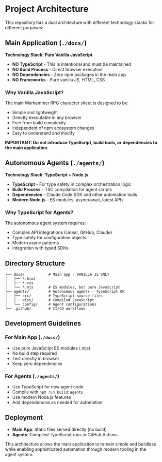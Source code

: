 # Project Architecture

This repository has a dual architecture with different technology stacks for different purposes:

## Main Application (`./docs/`)
**Technology Stack: Pure Vanilla JavaScript**
- **NO TypeScript** - This is intentional and must be maintained
- **NO Build Process** - Direct browser execution
- **NO Dependencies** - Zero npm packages in the main app
- **NO Frameworks** - Pure vanilla JS, HTML, CSS

### Why Vanilla JavaScript?
The main Warhammer RPG character sheet is designed to be:
- Simple and lightweight
- Directly executable in any browser
- Free from build complexity
- Independent of npm ecosystem changes
- Easy to understand and modify

**IMPORTANT: Do not introduce TypeScript, build tools, or dependencies to the main application.**

## Autonomous Agents (`./agents/`)
**Technology Stack: TypeScript + Node.js**
- **TypeScript** - For type safety in complex orchestration logic
- **Build Process** - TSC compilation for agent scripts
- **Dependencies** - Claude Code SDK and other automation tools
- **Modern Node.js** - ES modules, async/await, latest APIs

### Why TypeScript for Agents?
The autonomous agent system requires:
- Complex API integrations (Linear, GitHub, Claude)
- Type safety for configuration objects
- Modern async patterns
- Integration with typed SDKs

## Directory Structure
```
├── docs/           # Main app - VANILLA JS ONLY
│   ├── *.html
│   ├── *.css
│   └── *.mjs       # ES modules, but pure JavaScript
├── agents/         # Autonomous agents - TypeScript OK
│   ├── src/        # TypeScript source files
│   ├── dist/       # Compiled JavaScript
│   └── config/     # Agent configurations
└── .github/        # CI/CD workflows
```

## Development Guidelines

### For Main App (`./docs/`)
- Use pure JavaScript ES modules (.mjs)
- No build step required
- Test directly in browser
- Keep zero dependencies

### For Agents (`./agents/`)
- Use TypeScript for new agent code
- Compile with `npm run build:agents`
- Use modern Node.js features
- Add dependencies as needed for automation

## Deployment
- **Main App**: Static files served directly (no build)
- **Agents**: Compiled TypeScript runs in GitHub Actions

This architecture allows the main application to remain simple and buildless while enabling sophisticated automation through modern tooling in the agent system.